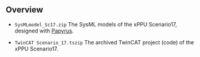 ## Overview

* `SysMLmodel_Sc17.zip`
  The SysML models of the xPPU Scenario17, designed with [Papyrus](https://eclipse.org/papyrus/).    
  
* `TwinCAT Scenario_17.tszip`   The archived TwinCAT project (code) of the xPPU Scenario17.
